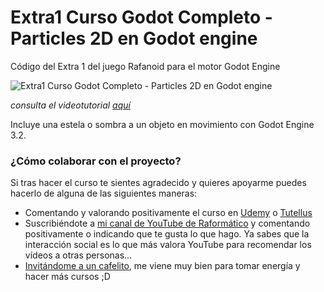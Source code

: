 # Extra1 Curso Godot Completo - Particles 2D en Godot engine
 Código del Extra 1 del juego Rafanoid para el motor Godot Engine

![Extra1 Curso Godot Completo - Particles 2D en Godot engine](H:\Documentos\FormacionOnline\Github\rafanoid\Thumbnails\extra1.png)

*consulta el videotutorial [aquí](https://www.youtube.com/watch?v=sQ_NhtFkv4M)*

Incluye una estela o sombra a un objeto en movimiento con Godot Engine 3.2. 

### ¿Cómo colaborar con el proyecto?

Si tras hacer el curso te sientes agradecido y quieres apoyarme puedes hacerlo de alguna de las siguientes maneras:

- Comentando y valorando positivamente el curso en [Udemy](https://www.udemy.com/course/godot-3-primer-videojuego/) o [Tutellus](https://www.tutellus.com/tecnologia/videojuegos/haz-tu-primer-videojuego-con-godot-32-30039)
- Suscribiéndote a [mi canal de YouTube de Raformático](https://www.youtube.com/c/raformatico) y comentando positivamente o indicando que te gusta lo que hago. Ya sabes que la interacción social es lo que más valora YouTube para recomendar los vídeos a otras personas...
- [Invitándome a un cafelito](https://www.buymeacoffee.com/raformatico), me viene muy bien para tomar energía y hacer más cursos ;D

